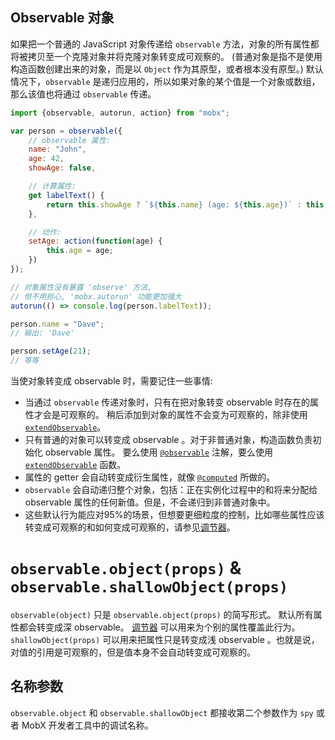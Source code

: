 ## Observable 对象

如果把一个普通的 JavaScript 对象传递给 `observable` 方法，对象的所有属性都将被拷贝至一个克隆对象并将克隆对象转变成可观察的。
(普通对象是指不是使用构造函数创建出来的对象，而是以 `Object` 作为其原型，或者根本没有原型。)
默认情况下，`observable` 是递归应用的，所以如果对象的某个值是一个对象或数组，那么该值也将通过 `observable` 传递。

```javascript
import {observable, autorun, action} from "mobx";

var person = observable({
    // observable 属性:
	name: "John",
	age: 42,
	showAge: false,

    // 计算属性:
	get labelText() {
		return this.showAge ? `${this.name} (age: ${this.age})` : this.name;
	},

    // 动作:
    setAge: action(function(age) {
        this.age = age;
    })
});

// 对象属性没有暴露 'observe' 方法,
// 但不用担心, 'mobx.autorun' 功能更加强大
autorun(() => console.log(person.labelText));

person.name = "Dave";
// 输出: 'Dave'

person.setAge(21);
// 等等
```

当使对象转变成 observable 时，需要记住一些事情:

* 当通过 `observable` 传递对象时，只有在把对象转变 observable 时存在的属性才会是可观察的。
稍后添加到对象的属性不会变为可观察的，除非使用 [`extendObservable`](extend-observable.md)。
* 只有普通的对象可以转变成 observable 。对于非普通对象，构造函数负责初始化 observable 属性。
要么使用 [`@observable`](observable.md) 注解，要么使用 [`extendObservable`](extend-observable.md) 函数。
* 属性的 getter 会自动转变成衍生属性，就像 [`@computed`](computed-decorator) 所做的。
* `observable` 会自动递归整个对象，包括：正在实例化过程中的和将来分配给 observable 属性的任何新值。但是，不会递归到非普通对象中。
* 这些默认行为能应对95%的场景，但想要更细粒度的控制，比如哪些属性应该转变成可观察的和如何变成可观察的，请参见[调节器](modifiers.md)。

# `observable.object(props)` & `observable.shallowObject(props)`

`observable(object)` 只是 `observable.object(props)` 的简写形式。
默认所有属性都会转变成深 observable。
[调节器](modifiers.md) 可以用来为个别的属性覆盖此行为。
`shallowObject(props)` 可以用来把属性只是转变成浅 observable 。也就是说，对值的引用是可观察的，但是值本身不会自动转变成可观察的。

## 名称参数

`observable.object` 和 `observable.shallowObject` 都接收第二个参数作为 `spy` 或者 MobX 开发者工具中的调试名称。
